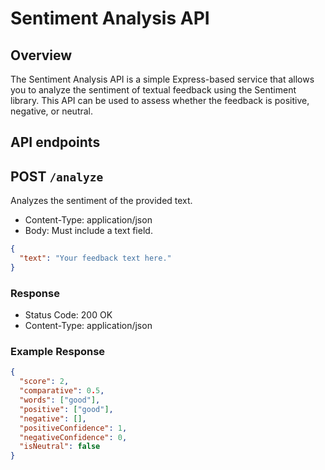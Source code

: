 # Sentiment Analysis API
## Overview
The Sentiment Analysis API is a simple Express-based service that allows you to analyze the sentiment of textual feedback using the Sentiment library. This API can be used to assess whether the feedback is positive, negative, or neutral.
## API endpoints
## POST `/analyze`
Analyzes the sentiment of the provided text.
- Content-Type: application/json
- Body: Must include a text field.
```json
{
  "text": "Your feedback text here."
}
```
### Response
- Status Code: 200 OK
- Content-Type: application/json
### Example Response
``` json
{
  "score": 2,
  "comparative": 0.5,
  "words": ["good"],
  "positive": ["good"],
  "negative": [],
  "positiveConfidence": 1,
  "negativeConfidence": 0,
  "isNeutral": false
}
```
